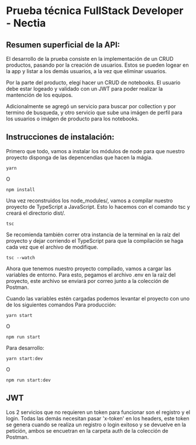 # Prueba técnica FullStack Developer - Nectia

## Resumen superficial de la API:
El desarrollo de la prueba consiste en la implementación de un CRUD productos, pasando por la creación de usuarios. Estos se pueden logear en la app y listar a los demás usuarios, a la vez que eliminar usuarios.

Por la parte del producto, elegí hacer un CRUD de notebooks. El usuario debe estar logeado y validado con un JWT para poder realizar la mantención de los equipos. 

Adicionalmente se agregó un servicio para buscar por collection y por termino de busqueda, y otro servicio que sube una imágen de perfil para los usuarios o imágen de producto para los notebooks.

## Instrucciones de instalación:
Primero que todo, vamos a instalar los módulos de node para que nuestro proyecto disponga de las depencendias que hacen la mágia.
```
yarn
```
O
```
npm install
```

Una vez reconstruidos los node_modules/, vamos a compilar nuestro proyecto de TypeScript a JavaScript. Esto lo hacemos con el comando tsc y creará el directorio dist/.
```
tsc
```

Se recomienda también correr otra instancia de la terminal en la raíz del proyecto y dejar corriendo el TypeScript para que la compilación se haga cada vez que el archivo de modifique.
```
tsc --watch
```

Ahora que tenemos nuestro proyecto compilado, vamos a cargar las variables de entorno. Para esto, pegamos el archivo .env en la raíz del proyecto, este archivo se enviará por correo junto a la colección de Postman.

Cuando las variables estén cargadas podemos levantar el proyecto con uno de los siguientes comandos
Para producción:
```
yarn start
```
O
```
npm run start
```
Para desarrollo:
```
yarn start:dev
```
O
```
npm run start:dev
```

## JWT

Los 2 servicios que no requieren un token para funcionar son el registro y el
login. Todas las demás necesitan pasar 'x-token' en los headers, este token se
genera cuando se realiza un registro o login exitoso y se devuelve en la
petición, ambos se encuetran en la carpeta auth de la colección de Postman.
